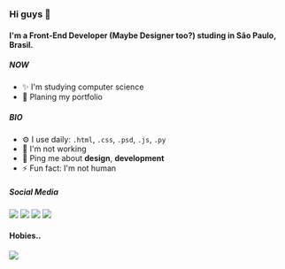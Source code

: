 ### Hi guys 👋

#### I'm a Front-End Developer (Maybe Designer too?) studing in São Paulo, Brasil.

##### NOW

- ✨ I'm studying computer science
- 🥳 Planing my portfolio

##### BIO

- ⚙️ I use daily: `.html`, `.css`, `.psd`, `.js`, `.py`
- 🌱 I'm not working
- 💬 Ping me about **design**, **development**
- ⚡️ Fun fact: I'm not human


##### Social Media

<div> 
  <a href="https://instagram.com/viniciuscanutx" target="_blank"><img src="https://img.shields.io/badge/-Instagram-%23E4405F?style=for-the-badge&logo=instagram&logoColor=white" target="_blank"></a>
 	<a href="https://www.twitter.com/viniciuscanutx" target="_blank"><img src="https://img.shields.io/badge/Twitter-1DA1F2?style=for-the-badge&logo=twitter&logoColor=white" target="_blank"></a>
  <a href = "mailto:viniciuscanutmz@gmail.com"><img src="https://img.shields.io/badge/-Gmail-%23333?style=for-the-badge&logo=gmail&logoColor=white" target="_blank"></a>
  <a href="https://www.linkedin.com/in/viniciuscanuto/" target="_blank"><img src="https://img.shields.io/badge/-LinkedIn-%230077B5?style=for-the-badge&logo=linkedin&logoColor=white" target="_blank"></a>
  </div>
  
  #### Hobies..
  <div>
    <a href="https://www.artstation.com/viniciuscanutx" target="_blank"><img src="https://img.shields.io/badge/-My%20Artstation-black?style=for-the-badge&logo=artstation" target="_blank"></a>
</div>

